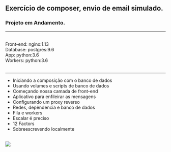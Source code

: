 

## Exercício de composer, envio de email simulado. <br />
### Projeto em Andamento.
<hr>
<br />
Front-end: nginx:1.13 <br />
Database: postgres:9.6 <br />
App: python:3.6 <br />
Workers: python:3.6 <br /> <br />
<hr>

* Iniciando a composição com o banco de dados 
* Usando volumes e scripts de banco de dados 
* Começando nossa camada de front-end
* Aplicativo para enfileirar as mensagens
* Configurando um proxy reverso
* Redes, depêndencia e banco de dados
* Fila e workers
* Escalar é preciso
* 12 Factors
* Sobreescrevendo localmente

<br />
<img src="https://github.com/fab1opinto/envio-email/issues/1#issue-1284718728" />

